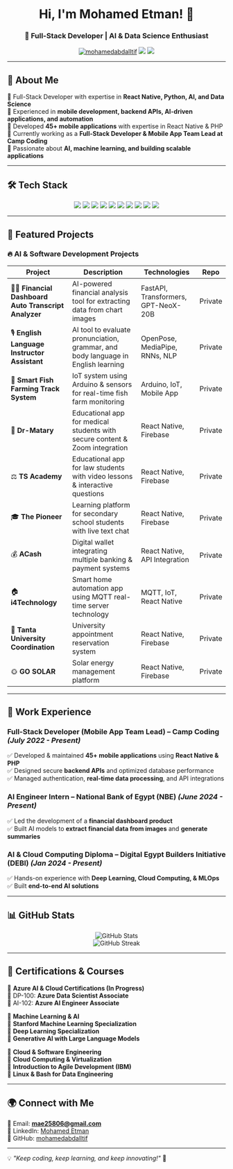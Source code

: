 <h1 align="center">Hi, I'm Mohamed Etman! 👋</h1>
<h3 align="center">🚀 Full-Stack Developer | AI & Data Science Enthusiast</h3>

<p align="center">
  <a href="https://github.com/mohamedabdalltif"><img src="https://komarev.com/ghpvc/?username=mohamedabdalltif&label=Profile%20Views&color=0e75b6&style=flat" alt="mohamedabdalltif" /></a>
  <a href="https://www.linkedin.com/in/mohamed-etman-7a307b218"><img src="https://img.shields.io/badge/-LinkedIn-0077B5?style=flat&logo=linkedin&logoColor=white" /></a>
  <a href="mailto:mae25806@gmail.com"><img src="https://img.shields.io/badge/Email-D14836?style=flat&logo=gmail&logoColor=white" /></a>
</p>

---

## 🚀 About Me
🔹 Full-Stack Developer with expertise in **React Native, Python, AI, and Data Science**  
🔹 Experienced in **mobile development, backend APIs, AI-driven applications, and automation**  
🔹 Developed **45+ mobile applications** with expertise in React Native & PHP  
🔹 Currently working as a **Full-Stack Developer & Mobile App Team Lead at Camp Coding**  
🔹 Passionate about **AI, machine learning, and building scalable applications**  

---

## 🛠️ Tech Stack
<p align="center">
  <img src="https://img.shields.io/badge/React%20Native-20232A?style=for-the-badge&logo=react&logoColor=61DAFB" />
  <img src="https://img.shields.io/badge/Python-3776AB?style=for-the-badge&logo=python&logoColor=white" />
  <img src="https://img.shields.io/badge/FastAPI-009688?style=for-the-badge&logo=fastapi&logoColor=white" />
  <img src="https://img.shields.io/badge/Node.js-43853D?style=for-the-badge&logo=node.js&logoColor=white" />
  <img src="https://img.shields.io/badge/Django-092E20?style=for-the-badge&logo=django&logoColor=white" />
  <img src="https://img.shields.io/badge/Flask-000000?style=for-the-badge&logo=flask&logoColor=white" />
  <img src="https://img.shields.io/badge/MySQL-4479A1?style=for-the-badge&logo=mysql&logoColor=white" />
  <img src="https://img.shields.io/badge/MongoDB-4EA94B?style=for-the-badge&logo=mongodb&logoColor=white" />
  <img src="https://img.shields.io/badge/TensorFlow-FF6F00?style=for-the-badge&logo=tensorflow&logoColor=white" />
  <img src="https://img.shields.io/badge/PyTorch-EE4C2C?style=for-the-badge&logo=pytorch&logoColor=white" />
</p>

---

## 📌 Featured Projects
### 🔥 **AI & Software Development Projects**
| Project | Description | Technologies | Repo |
|---------|------------|--------------|------|
| 🧑‍💻 **Financial Dashboard Auto Transcript Analyzer** | AI-powered financial analysis tool for extracting data from chart images | FastAPI, Transformers, GPT-NeoX-20B | Private |
| 🎙️ **English Language Instructor Assistant** | AI tool to evaluate pronunciation, grammar, and body language in English learning | OpenPose, MediaPipe, RNNs, NLP | Private |
| 📡 **Smart Fish Farming Track System** | IoT system using Arduino & sensors for real-time fish farm monitoring | Arduino, IoT, Mobile App | Private |
| 🏥 **Dr-Matary** | Educational app for medical students with secure content & Zoom integration | React Native, Firebase | Private |
| ⚖️ **TS Academy** | Educational app for law students with video lessons & interactive questions | React Native, Firebase | Private |
| 🎓 **The Pioneer** | Learning platform for secondary school students with live text chat | React Native, Firebase | Private |
| 💰 **ACash** | Digital wallet integrating multiple banking & payment systems | React Native, API Integration | Private |
| 🏠 **i4Technology** | Smart home automation app using MQTT real-time server technology | MQTT, IoT, React Native | Private |
| 🏫 **Tanta University Coordination** | University appointment reservation system | React Native, Firebase | Private |
| 🌞 **GO SOLAR** | Solar energy management platform | React Native, Firebase | Private |

---

## 💼 Work Experience
### **Full-Stack Developer (Mobile App Team Lead) – Camp Coding** *(July 2022 - Present)*
✅ Developed & maintained **45+ mobile applications** using **React Native & PHP**  
✅ Designed secure **backend APIs** and optimized database performance  
✅ Managed authentication, **real-time data processing**, and API integrations  

### **AI Engineer Intern – National Bank of Egypt (NBE)** *(June 2024 - Present)*
✅ Led the development of a **financial dashboard product**  
✅ Built AI models to **extract financial data from images** and **generate summaries**  

### **AI & Cloud Computing Diploma – Digital Egypt Builders Initiative (DEBI)** *(Jan 2024 - Present)*
✅ Hands-on experience with **Deep Learning, Cloud Computing, & MLOps**  
✅ Built **end-to-end AI solutions**  

---

## 📊 GitHub Stats  
<p align="center">
  <img src="https://github-readme-stats.vercel.app/api?username=mohamedabdalltif&show_icons=true&theme=radical" alt="GitHub Stats" />
  <br>
  <img src="https://github-readme-streak-stats.herokuapp.com/?user=mohamedabdalltif&theme=dark" alt="GitHub Streak" />
</p>

---

## 📜 Certifications & Courses
📌 **Azure AI & Cloud Certifications (In Progress)**  
🔹 DP-100: **Azure Data Scientist Associate**  
🔹 AI-102: **Azure AI Engineer Associate**  

📌 **Machine Learning & AI**  
🔹 **Stanford Machine Learning Specialization**  
🔹 **Deep Learning Specialization**  
🔹 **Generative AI with Large Language Models**  

📌 **Cloud & Software Engineering**  
🔹 **Cloud Computing & Virtualization**  
🔹 **Introduction to Agile Development (IBM)**  
🔹 **Linux & Bash for Data Engineering**  

---

## 🌍 Connect with Me  
📧 Email: **mae25806@gmail.com**  
🔗 LinkedIn: [Mohamed Etman](https://www.linkedin.com/in/mohamed-etman-7a307b218)  
🐙 GitHub: [mohamedabdalltif](https://github.com/mohamedabdalltif)  

---

💡 *"Keep coding, keep learning, and keep innovating!"* 🚀
